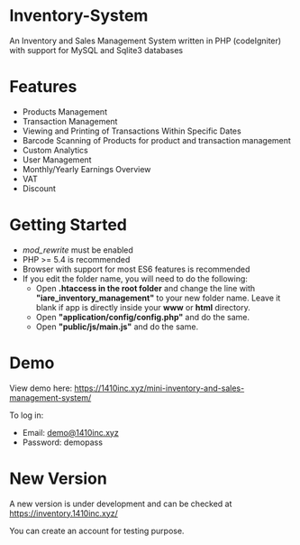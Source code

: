 # Inventory-System
An Inventory and Sales Management System written in PHP (codeIgniter) with support for MySQL and Sqlite3 databases


# Features
- Products Management
- Transaction Management
- Viewing and Printing of Transactions Within Specific Dates
- Barcode Scanning of Products for product and transaction management
- Custom Analytics
- User Management
- Monthly/Yearly Earnings Overview
- VAT
- Discount

# Getting Started
- _mod_rewrite_ must be enabled
- PHP >= 5.4 is recommended
- Browser with support for most ES6 features is recommended
- If you edit the folder name, you will need to do the following:
  - Open __.htaccess in the root folder__ and change the line with __"iare_inventory_management"__ to your new folder name. Leave it blank if app is directly inside your __www__ or __html__ directory.
  - Open __"application/config/config.php"__ and do the same.
  - Open __"public/js/main.js"__ and do the same.

# Demo
View demo here: https://1410inc.xyz/mini-inventory-and-sales-management-system/

To log in:

- Email: demo@1410inc.xyz
- Password: demopass



# New Version
A new version is under development and can be checked at https://inventory.1410inc.xyz/

You can create an account for testing purpose.
